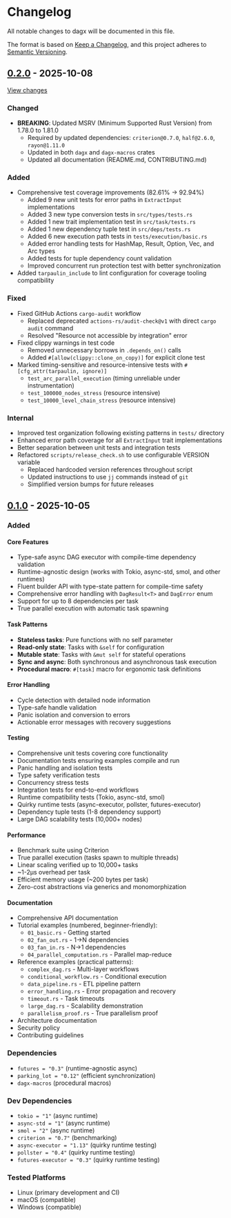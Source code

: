 # Changelog

All notable changes to dagx will be documented in this file.

The format is based on [Keep a Changelog](https://keepachangelog.com/en/1.0.0/),
and this project adheres to [Semantic Versioning](https://semver.org/spec/v2.0.0.html).

## [0.2.0] - 2025-10-08

[View changes](https://github.com/swaits/dagx/compare/v0.1.0...v0.2.0)

### Changed

- **BREAKING**: Updated MSRV (Minimum Supported Rust Version) from 1.78.0 to 1.81.0
  - Required by updated dependencies: `criterion@0.7.0`, `half@2.6.0`, `rayon@1.11.0`
  - Updated in both `dagx` and `dagx-macros` crates
  - Updated all documentation (README.md, CONTRIBUTING.md)

### Added

- Comprehensive test coverage improvements (82.61% → 92.94%)
  - Added 9 new unit tests for error paths in `ExtractInput` implementations
  - Added 3 new type conversion tests in `src/types/tests.rs`
  - Added 1 new trait implementation test in `src/task/tests.rs`
  - Added 1 new dependency tuple test in `src/deps/tests.rs`
  - Added 6 new execution path tests in `tests/execution/basic.rs`
  - Added error handling tests for HashMap, Result, Option, Vec, and Arc types
  - Added tests for tuple dependency count validation
  - Improved concurrent run protection test with better synchronization
- Added `tarpaulin_include` to lint configuration for coverage tooling compatibility

### Fixed

- Fixed GitHub Actions `cargo-audit` workflow
  - Replaced deprecated `actions-rs/audit-check@v1` with direct `cargo audit` command
  - Resolved "Resource not accessible by integration" error
- Fixed clippy warnings in test code
  - Removed unnecessary borrows in `.depends_on()` calls
  - Added `#[allow(clippy::clone_on_copy)]` for explicit clone test
- Marked timing-sensitive and resource-intensive tests with `#[cfg_attr(tarpaulin, ignore)]`
  - `test_arc_parallel_execution` (timing unreliable under instrumentation)
  - `test_100000_nodes_stress` (resource intensive)
  - `test_10000_level_chain_stress` (resource intensive)

### Internal

- Improved test organization following existing patterns in `tests/` directory
- Enhanced error path coverage for all `ExtractInput` trait implementations
- Better separation between unit tests and integration tests
- Refactored `scripts/release_check.sh` to use configurable VERSION variable
  - Replaced hardcoded version references throughout script
  - Updated instructions to use `jj` commands instead of `git`
  - Simplified version bumps for future releases

## [0.1.0] - 2025-10-05

### Added

#### Core Features

- Type-safe async DAG executor with compile-time dependency validation
- Runtime-agnostic design (works with Tokio, async-std, smol, and other runtimes)
- Fluent builder API with type-state pattern for compile-time safety
- Comprehensive error handling with `DagResult<T>` and `DagError` enum
- Support for up to 8 dependencies per task
- True parallel execution with automatic task spawning

#### Task Patterns

- **Stateless tasks**: Pure functions with no self parameter
- **Read-only state**: Tasks with `&self` for configuration
- **Mutable state**: Tasks with `&mut self` for stateful operations
- **Sync and async**: Both synchronous and asynchronous task execution
- **Procedural macro**: `#[task]` macro for ergonomic task definitions

#### Error Handling

- Cycle detection with detailed node information
- Type-safe handle validation
- Panic isolation and conversion to errors
- Actionable error messages with recovery suggestions

#### Testing

- Comprehensive unit tests covering core functionality
- Documentation tests ensuring examples compile and run
- Panic handling and isolation tests
- Type safety verification tests
- Concurrency stress tests
- Integration tests for end-to-end workflows
- Runtime compatibility tests (Tokio, async-std, smol)
- Quirky runtime tests (async-executor, pollster, futures-executor)
- Dependency tuple tests (1-8 dependency support)
- Large DAG scalability tests (10,000+ nodes)

#### Performance

- Benchmark suite using Criterion
- True parallel execution (tasks spawn to multiple threads)
- Linear scaling verified up to 10,000+ tasks
- ~1-2µs overhead per task
- Efficient memory usage (~200 bytes per task)
- Zero-cost abstractions via generics and monomorphization

#### Documentation

- Comprehensive API documentation
- Tutorial examples (numbered, beginner-friendly):
  - `01_basic.rs` - Getting started
  - `02_fan_out.rs` - 1→N dependencies
  - `03_fan_in.rs` - N→1 dependencies
  - `04_parallel_computation.rs` - Parallel map-reduce
- Reference examples (practical patterns):
  - `complex_dag.rs` - Multi-layer workflows
  - `conditional_workflow.rs` - Conditional execution
  - `data_pipeline.rs` - ETL pipeline pattern
  - `error_handling.rs` - Error propagation and recovery
  - `timeout.rs` - Task timeouts
  - `large_dag.rs` - Scalability demonstration
  - `parallelism_proof.rs` - True parallelism proof
- Architecture documentation
- Security policy
- Contributing guidelines

### Dependencies

- `futures = "0.3"` (runtime-agnostic async)
- `parking_lot = "0.12"` (efficient synchronization)
- `dagx-macros` (procedural macros)

### Dev Dependencies

- `tokio = "1"` (async runtime)
- `async-std = "1"` (async runtime)
- `smol = "2"` (async runtime)
- `criterion = "0.7"` (benchmarking)
- `async-executor = "1.13"` (quirky runtime testing)
- `pollster = "0.4"` (quirky runtime testing)
- `futures-executor = "0.3"` (quirky runtime testing)

### Tested Platforms

- Linux (primary development and CI)
- macOS (compatible)
- Windows (compatible)

[0.2.0]: https://github.com/swaits/dagx/tree/v0.2.0
[0.1.0]: https://github.com/swaits/dagx/tree/v0.1.0
